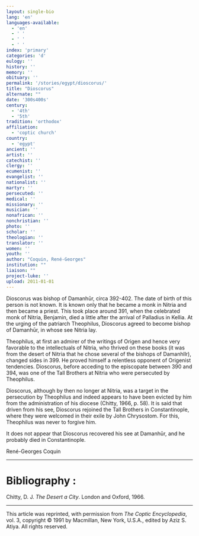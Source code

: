 ```yaml
---
layout: single-bio
lang: 'en'
languages-available:
  - 'en'
  - ' '
  - ' '
  - ' '
index: 'primary'
categories: 'd'
eulogy: ''
history: ''
memory: ''
obituary: ''
permalink: '/stories/egypt/dioscorus/'
title: "Dioscorus"
alternate: ""
date: '300s400s'
century:
  - '4th'
  - '5th'
tradition: 'orthodox'
affiliation:
  - 'coptic church'
country:
  - 'egypt'
ancient: ''
artist: ''
catechist: ''
clergy: ''
ecumenist: ''
evangelist: ''
nationalist: ''
martyr: ''
persecuted: ''
medical: ''
missionary: ''
musician: ''
nonafrican: ''
nonchristian: ''
photo: ''
scholar: ''
theologian: ''
translator: ''
women: ''
youth: ''
author: "Coquin, René-Georges"
institution: ""
liaison: ""
project-luke: ''
upload: 2011-01-01
---
```




Dioscorus was bishop of Damanh&#363;r, circa 392-402. The date of birth of this person is not known. It is known only that he became a monk in Nitria and then became a priest. This took place around 391, when the celebrated monk of Nitria, Benjamin, died a little after the arrival of Palladius in Kellia. At the urging of the patriarch Theophilus, Dioscorus agreed to become bishop of Damanh&#363;r, in whose see Nitria lay.

Theophilus, at first an admirer of the writings of Origen and hence very favorable to the intellectuals of Nitria, who thrived on these books (it was from the desert of Nitria that he chose several of the bishops of Damanhllr), changed sides in 399. He proved himself a relentless opponent of Origenist tendencies. Dioscorus, before acceding to the episcopate between 390 and 394, was one of the Tall Brothers at Nitria who were persecuted by Theophilus.

Dioscorus, although by then no longer at Nitria, was a target in the persecution by Theophilus and indeed appears to have been evicted by him from the administration of his diocese (Chitty, 1966, p. 58). It is said that driven from his see, Dioscorus rejoined the Tall Brothers in Constantinople, where they were welcomed in their exile by John Chrysostom. For this, Theophilus was never to forgive him.

It does not appear that Dioscorus recovered his see at Damanh&#363;r, and he probably died in Constantinople.

René-Georges Coquin

---

# Bibliography :

Chitty, D. J. *The Desert a City*. London and Oxford, 1966.

---

This article was reprinted, with permission from *The Coptic Encyclopedia*, vol. 3, copyright &copy; 1991 by Macmillan, New York, U.S.A., edited by Aziz S. Atiya. All rights reserved.